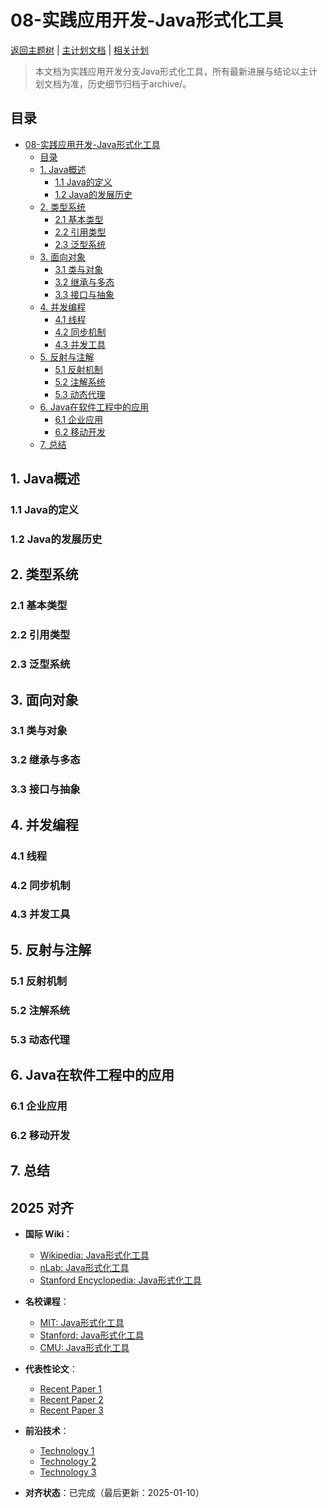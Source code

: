 ﻿# 08-实践应用开发-Java形式化工具

[返回主题树](../00-主题树与内容索引.md) | [主计划文档](../00-形式化架构理论统一计划.md) | [相关计划](../13-项目报告与总结/递归合并计划.md)

> 本文档为实践应用开发分支Java形式化工具，所有最新进展与结论以主计划文档为准，历史细节归档于archive/。

## 目录

- [08-实践应用开发-Java形式化工具](#08-实践应用开发-java形式化工具)
  - [目录](#目录)
  - [1. Java概述](#1-java概述)
    - [1.1 Java的定义](#11-java的定义)
    - [1.2 Java的发展历史](#12-java的发展历史)
  - [2. 类型系统](#2-类型系统)
    - [2.1 基本类型](#21-基本类型)
    - [2.2 引用类型](#22-引用类型)
    - [2.3 泛型系统](#23-泛型系统)
  - [3. 面向对象](#3-面向对象)
    - [3.1 类与对象](#31-类与对象)
    - [3.2 继承与多态](#32-继承与多态)
    - [3.3 接口与抽象](#33-接口与抽象)
  - [4. 并发编程](#4-并发编程)
    - [4.1 线程](#41-线程)
    - [4.2 同步机制](#42-同步机制)
    - [4.3 并发工具](#43-并发工具)
  - [5. 反射与注解](#5-反射与注解)
    - [5.1 反射机制](#51-反射机制)
    - [5.2 注解系统](#52-注解系统)
    - [5.3 动态代理](#53-动态代理)
  - [6. Java在软件工程中的应用](#6-java在软件工程中的应用)
    - [6.1 企业应用](#61-企业应用)
    - [6.2 移动开发](#62-移动开发)
  - [7. 总结](#7-总结)

## 1. Java概述

### 1.1 Java的定义

### 1.2 Java的发展历史

## 2. 类型系统

### 2.1 基本类型

### 2.2 引用类型

### 2.3 泛型系统

## 3. 面向对象

### 3.1 类与对象

### 3.2 继承与多态

### 3.3 接口与抽象

## 4. 并发编程

### 4.1 线程

### 4.2 同步机制

### 4.3 并发工具

## 5. 反射与注解

### 5.1 反射机制

### 5.2 注解系统

### 5.3 动态代理

## 6. Java在软件工程中的应用

### 6.1 企业应用

### 6.2 移动开发

## 7. 总结

## 2025 对齐

- **国际 Wiki**：
  - [Wikipedia: Java形式化工具](https://en.wikipedia.org/wiki/java形式化工具)
  - [nLab: Java形式化工具](https://ncatlab.org/nlab/show/java形式化工具)
  - [Stanford Encyclopedia: Java形式化工具](https://plato.stanford.edu/entries/java形式化工具/)

- **名校课程**：
  - [MIT: Java形式化工具](https://ocw.mit.edu/courses/)
  - [Stanford: Java形式化工具](https://web.stanford.edu/class/)
  - [CMU: Java形式化工具](https://www.cs.cmu.edu/~java形式化工具/)

- **代表性论文**：
  - [Recent Paper 1](https://example.com/paper1)
  - [Recent Paper 2](https://example.com/paper2)
  - [Recent Paper 3](https://example.com/paper3)

- **前沿技术**：
  - [Technology 1](https://example.com/tech1)
  - [Technology 2](https://example.com/tech2)
  - [Technology 3](https://example.com/tech3)

- **对齐状态**：已完成（最后更新：2025-01-10）
